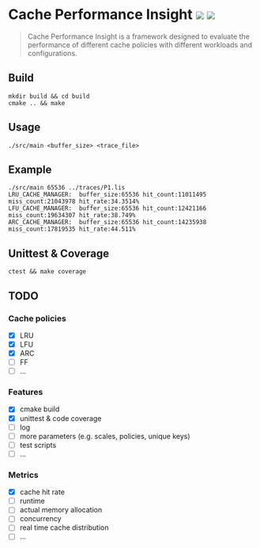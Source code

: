 # Cache Performance Insight ![](https://img.shields.io/badge/build-passing-brightgreen) ![](https://img.shields.io/badge/coverage-96%25-brightgreen)

> Cache Performance Insight is a framework designed to evaluate the performance of different cache policies with 
> different workloads and configurations.

## Build
```
mkdir build && cd build
cmake .. && make
```

## Usage
```
./src/main <buffer_size> <trace_file>
```

## Example
```
./src/main 65536 ../traces/P1.lis
LRU_CACHE_MANAGER:  buffer_size:65536 hit_count:11011495 miss_count:21043978 hit_rate:34.3514%
LFU_CACHE_MANAGER:  buffer_size:65536 hit_count:12421166 miss_count:19634307 hit_rate:38.749%
ARC_CACHE_MANAGER:  buffer_size:65536 hit_count:14235938 miss_count:17819535 hit_rate:44.511%
```

## Unittest & Coverage
```
ctest && make coverage
```
## TODO

### Cache policies
- [x] LRU
- [x] LFU
- [x] ARC
- [ ] FF
- [ ] ...

### Features
- [x] cmake build
- [x] unittest & code coverage
- [ ] log
- [ ] more parameters (e.g. scales, policies, unique keys)
- [ ] test scripts
- [ ] ...

### Metrics
- [x] cache hit rate
- [ ] runtime
- [ ] actual memory allocation
- [ ] concurrency
- [ ] real time cache distribution
- [ ] ...

